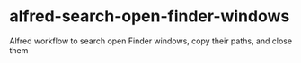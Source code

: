 # alfred-search-open-finder-windows
Alfred workflow to search open Finder windows, copy their paths, and close them

